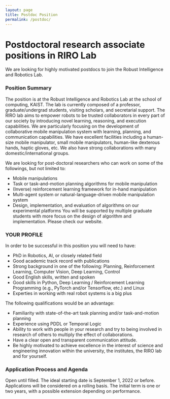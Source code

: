 ```yaml
---
layout: page
title: Postdoc Position
permalink: /postdoc/
---
```


Postdoctoral research associate positions in RIRO Lab
======

We are looking for highly motivated postdocs to join the Robust Intelligence and Robotics Lab.

### Position Summary
The position is at the Robust Intelligence and Robotics Lab at the school of computing, KAIST. The lab is currently composed of a professor, graduate/undergrad students, visiting scholars, and secretarial support. The RIRO lab aims to empower robots to be trusted collaborators in every part of our society by introducing novel learning, reasoning, and execution capabilities. We are particularly focusing on the development of collaborative mobile manipulation system with learning, planning, and communication capabilities. We have excellent facilities including a human-size mobile manipulator, small mobile manipulators, human-like dexterous hands, haptic gloves, etc. We also have strong collaborations with many domestic/international groups. 


We are looking for post-doctoral researchers who can work on some of the followings, but not limited to:
- Mobile manipulations
- Task or task-and-motion planning algorithms for mobile manipulation
- (Inverse) reinforcement learning framework for in-hand manipulation
- Multi-agent system or natural-language-driven mobile manipulation system
- Design, implementation, and evaluation of algorithms on our experimental platforms
You will be supported by multiple graduate students with more focus on the design of algorithm and implementation. Please check our website.

### YOUR PROFILE
In order to be successful in this position you will need to have:
- PhD in Robotics, AI, or closely related field
- Good academic track record with publications
- Strong background in one of the following: Planning, Reinforcement Learning, Computer Vision, Deep Learning, Control
- Good English skills, written and spoken
- Good skills in Python, Deep Learning / Reinforcement Learning Programming (e.g., PyTorch and/or Tensorflow, etc.) and Linux
- Experties in working with real robot systems is a big plus 

The following qualifications would be an advantage:
- Familiarity with state-of-the-art task planning and/or task-and-motion planning
- Experience using PDDL or Temporal Logic
- Ability to work with people in your research and try to being involved in research of others to multiply the effect of collaborations.
- Have a clear open and transparent communication attitude.
- Be highly motivated to achieve excellence in the interest of science and engineering innovation within the university, the institutes, the RIRO lab and for yourself. 

### Application Process and Agenda
Open until filled. The ideal starting date is September 1, 2022 or before. Applications will be considered on a rolling basis. The initial term is one or two years, with a possible extension depending on performance. 

